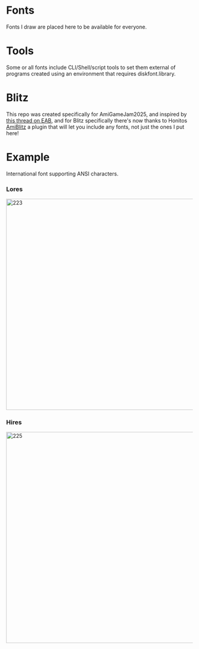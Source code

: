 # Fonts
Fonts I draw are placed here to be available for everyone.

# Tools
Some or all fonts include CLI/Shell/script tools to set them external of programs created using an environment that requires diskfont.library.

# Blitz
This repo was created specifically for AmiGameJam2025, and inspired by [this thread on EAB](https://eab.abime.net/showthread.php?t=112250&page=5), and for Blitz specifically there's now thanks to Honitos [AmiBlitz](https://github.com/AmiBlitz/AmiBlitz3/tree/develop) a plugin that will let you include any fonts, not just the ones I put here!

# Example
International font supporting ANSI characters.

### Lores
<img width="720" height="568" alt="223" src="https://github.com/user-attachments/assets/72db1c94-0ec8-4bd8-9aac-919ffa561ade" />

### Hires
<img width="720" height="568" alt="225" src="https://github.com/user-attachments/assets/1aecca9c-a40d-450b-b7c2-c21093948c62" />
